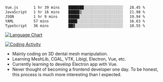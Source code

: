 <!--START_SECTION:waka-->

```txt
Vue.js       1 hr 39 mins    ███████░░░░░░░░░░░░░░░░░░   28.45 %
JavaScript   1 hr 16 mins    █████▒░░░░░░░░░░░░░░░░░░░   21.98 %
JSON         1 hr 9 mins     █████░░░░░░░░░░░░░░░░░░░░   19.94 %
YAML         57 mins         ████░░░░░░░░░░░░░░░░░░░░░   16.63 %
TypeScript   36 mins         ██▓░░░░░░░░░░░░░░░░░░░░░░   10.55 %
```

<!--END_SECTION:waka-->

<!--START_SECTION:waka_lang_chart_svg-->
[![Language Chart](https://wakatime.com/share/@DYPro_MIKE/13ed6aa1-fa8f-42b5-8fa7-97c58e94375f.svg)](https://wakatime.com)
<!--END_SECTION:waka_lang_chart_svg-->

<!--START_SECTION:waka_coding_activity_svg-->
[![Coding Activity](https://wakatime.com/share/@DYPro_MIKE/2224f81a-edc4-46bb-b59e-25de5147ed15.svg)](https://wakatime.com)
<!--END_SECTION:waka_coding_activity_svg-->

<!--
**0x11111111/0x11111111** is a ✨ _special_ ✨ repository because its `README.md` (this file) appears on your GitHub profile.

Here are some ideas to get you started:

- 🔭 I’m currently working on ...
- 🌱 I’m currently learning ...
- 👯 I’m looking to collaborate on ...
- 🤔 I’m looking for help with ...
- 💬 Ask me about ...
- 📫 How to reach me: ...
- 😄 Pronouns: ...
- ⚡ Fun fact: ...
-->
- Mainly coding on 3D dental mesh manipulation.
- Learning MeshLib, CGAL, VTK, Libigl, Electron, Vue, etc.
- Currently learning to develop Electron app with Vue.
- Never thought of becoming a frontend developer one day. To be honest, this process is much more interesting than I expected.
